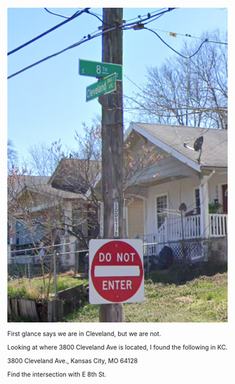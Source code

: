 ![](Images/Pasted%20image%2020250419161230.png)

First glance says we are in Cleveland, but we are not.

Looking at where 3800 Cleveland Ave is located, I found the following in KC.

3800 Cleveland Ave., Kansas City, MO 64128

Find the intersection with E 8th St.
